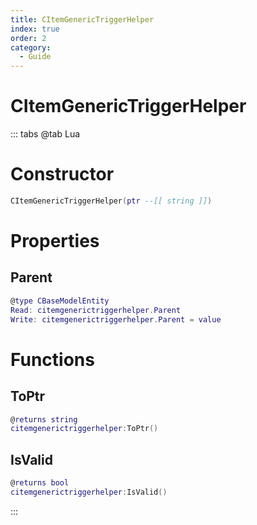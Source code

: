 ```yaml
---
title: CItemGenericTriggerHelper
index: true
order: 2
category:
  - Guide
---
```


# CItemGenericTriggerHelper

::: tabs
@tab Lua
# Constructor
```lua
CItemGenericTriggerHelper(ptr --[[ string ]])
```
# Properties
## Parent 
```lua
@type CBaseModelEntity
Read: citemgenerictriggerhelper.Parent
Write: citemgenerictriggerhelper.Parent = value
```
# Functions
## ToPtr
```lua
@returns string
citemgenerictriggerhelper:ToPtr()
```
## IsValid
```lua
@returns bool
citemgenerictriggerhelper:IsValid()
```

:::